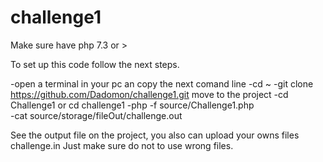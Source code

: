 # challenge1

Make sure have php 7.3 or > 

To set up this code follow the next steps.

-open a terminal in your pc an copy the next comand line
-cd ~
-git clone https://github.com/Dadomon/challenge1.git
move to the project
-cd Challenge1 or cd challenge1
-php -f source/Challenge1.php  
-cat source/storage/fileOut/challenge.out

See the output file on the project, you also can upload your owns files challenge.in Just make sure do not to use wrong files.
